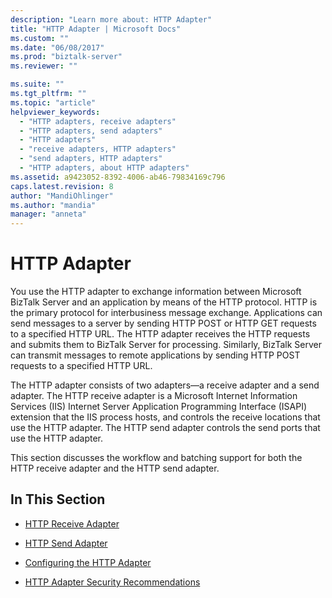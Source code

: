```yaml
---
description: "Learn more about: HTTP Adapter"
title: "HTTP Adapter | Microsoft Docs"
ms.custom: ""
ms.date: "06/08/2017"
ms.prod: "biztalk-server"
ms.reviewer: ""

ms.suite: ""
ms.tgt_pltfrm: ""
ms.topic: "article"
helpviewer_keywords: 
  - "HTTP adapters, receive adapters"
  - "HTTP adapters, send adapters"
  - "HTTP adapters"
  - "receive adapters, HTTP adapters"
  - "send adapters, HTTP adapters"
  - "HTTP adapters, about HTTP adapters"
ms.assetid: a9423052-8392-4006-ab46-79834169c796
caps.latest.revision: 8
author: "MandiOhlinger"
ms.author: "mandia"
manager: "anneta"
---
```

# HTTP Adapter
You use the HTTP adapter to exchange information between Microsoft BizTalk Server and an application by means of the HTTP protocol. HTTP is the primary protocol for interbusiness message exchange. Applications can send messages to a server by sending HTTP POST or HTTP GET requests to a specified HTTP URL. The HTTP adapter receives the HTTP requests and submits them to BizTalk Server for processing. Similarly, BizTalk Server can transmit messages to remote applications by sending HTTP POST requests to a specified HTTP URL.  
  
 The HTTP adapter consists of two adapters—a receive adapter and a send adapter. The HTTP receive adapter is a Microsoft Internet Information Services (IIS) Internet Server Application Programming Interface (ISAPI) extension that the IIS process hosts, and controls the receive locations that use the HTTP adapter. The HTTP send adapter controls the send ports that use the HTTP adapter.  
  
 This section discusses the workflow and batching support for both the HTTP receive adapter and the HTTP send adapter.  
  
## In This Section  
  
-   [HTTP Receive Adapter](../core/http-receive-adapter.md)  
  
-   [HTTP Send Adapter](../core/http-send-adapter.md)  
  
-   [Configuring the HTTP Adapter](../core/configuring-the-http-adapter.md)  
  
-   [HTTP Adapter Security Recommendations](../core/http-adapter-security-recommendations.md)
